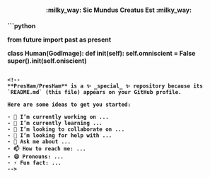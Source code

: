 




<h4 align="center">:milky_way: Sic Mundus Creatus Est :milky_way:<h4>
```python

from future import past as present

class Human(GodImage):
  def __init__(self):
    self.omniscient = False
    super().__init__(self.oniscient)
    
```

<!--
**PresHam/PresHam** is a ✨ _special_ ✨ repository because its `README.md` (this file) appears on your GitHub profile.

Here are some ideas to get you started:

- 🔭 I’m currently working on ...
- 🌱 I’m currently learning ...
- 👯 I’m looking to collaborate on ...
- 🤔 I’m looking for help with ...
- 💬 Ask me about ...
- 📫 How to reach me: ...
- 😄 Pronouns: ...
- ⚡ Fun fact: ...
-->
